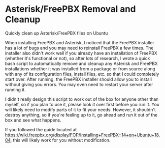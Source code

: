 # Asterisk/FreePBX Removal and Cleanup
Quickly clean up Asterisk/FreePBX files on Ubuntu

When installing FreePBX and Asterisk, I noticed that the FreePBX installer has a lot of bugs and you may need to reinstall FreePBX a few times. The installer also didn't work well if you already have an installation of FreePBX (whether it's functional or not), so after lots of research, I wrote a quick bash script to automatically remove and cleanup any Asterisk and FreePBX installations whether it was installed from a package or from source along with any of its configuration files, install files, etc. so that I could completely start over. After running, the FreePBX installer should allow you to install without giving you errors. You may even need to restart your server after running it.

I didn't really design this script to work out of the box for anyone other than myself, so if you plan to use it, please look it over first before you run it. You will likely need to modify parts of it to fit your needs. However, it shouldn't destroy anything, so if you're feeling up to it, go ahead and run it out of the box and see what happens. 

If you followed the guide located at https://wiki.freepbx.org/display/FOP/Installing+FreePBX+14+on+Ubuntu+18.04, this will likely work for you without modification.
